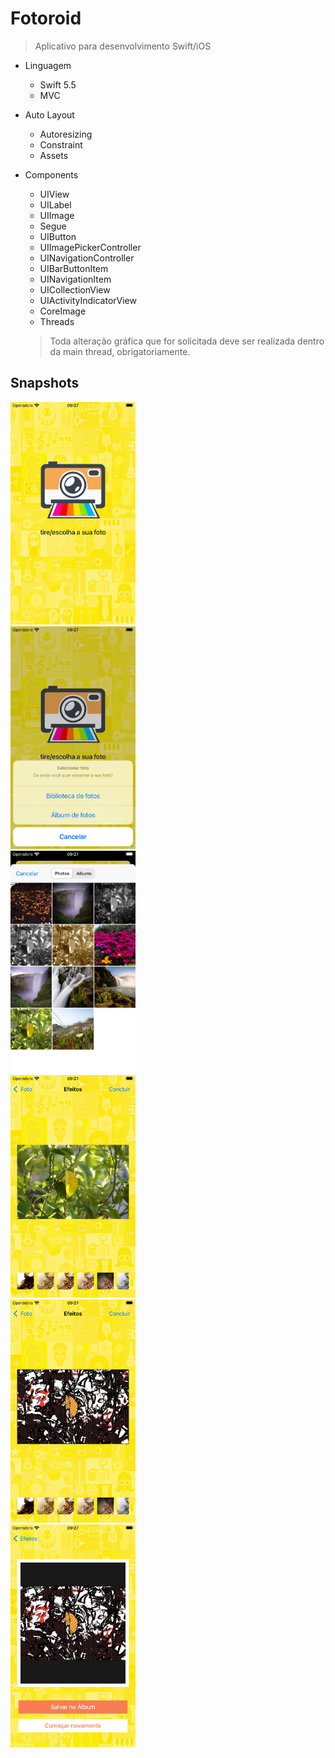 # Fotoroid
> Aplicativo para desenvolvimento Swift/iOS

* Linguagem
    * Swift 5.5
    * MVC
    
* Auto Layout
    * Autoresizing
    * Constraint
    * Assets
    
* Components
    * UIView
    * UILabel
    * UIImage
    * Segue
    * UIButton
    * UIImagePickerController
    * UINavigationController
    * UIBarButtonItem
    * UINavigationItem
    * UICollectionView
    * UIActivityIndicatorView
    * CoreImage
    * Threads
   >Toda alteração gráfica que for solicitada deve ser realizada dentro da main thread, obrigatoriamente.

    
## Snapshots

<img src="1.png" width="200">  
<br/>

<img src="2.png" width="200"> 
<br/> 

<img src="3.png" width="200">  
<br/>

<img src="4.png" width="200"> 
<br/> 

<img src="5.png" width="200">  
<br/>

<img src="6.png" width="200">  
<br/>
